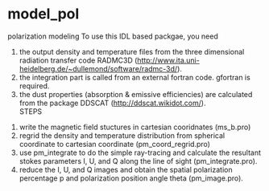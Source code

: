 # model_pol
polarization modeling 
To use this IDL based packgae, you need 
1) the output density and temperature files from the three dimensional radiation transfer code RADMC3D (http://www.ita.uni-heidelberg.de/~dullemond/software/radmc-3d/).
2) the integration part is called from an external fortran code. gfortran is required. 
3) the dust properties (absorption & emissive efficiencies) are calculated from the package DDSCAT (http://ddscat.wikidot.com/).  
STEPS
1. write the magnetic field stuctures in cartesian cooridnates (ms_b.pro)
2. regrid the density and temperature distribution from spherical coordinate to cartesian coordinate (pm_coord_regrid.pro)
3. use pm_integrate to do the simple ray-tracing and calculate the resultant stokes parameters I, U, and Q along the line of sight (pm_integrate.pro). 
4. reduce the I, U, and Q images and obtain the spatial polarization percentage p and polarization position angle theta (pm_image.pro).  
